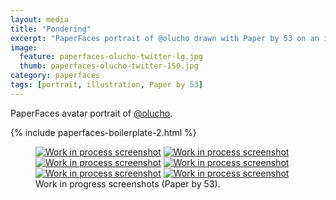 ```yaml
---
layout: media
title: "Pondering"
excerpt: "PaperFaces portrait of @olucho drawn with Paper by 53 on an iPad."
image: 
  feature: paperfaces-olucho-twitter-lg.jpg
  thumb: paperfaces-olucho-twitter-150.jpg
category: paperfaces
tags: [portrait, illustration, Paper by 53]
---
```


PaperFaces avatar portrait of <a href="http://twitter.com/olucho">@olucho</a>.

{% include paperfaces-boilerplate-2.html %}

<figure class="half">
	<a href="{{ site.url }}/images/paperfaces-olucho-process-1-lg.jpg"><img src="{{ site.url }}/images/paperfaces-olucho-process-1-600.jpg" alt="Work in process screenshot"></a>
	<a href="{{ site.url }}/images/paperfaces-olucho-process-2-lg.jpg"><img src="{{ site.url }}/images/paperfaces-olucho-process-2-600.jpg" alt="Work in process screenshot"></a>
	<a href="{{ site.url }}/images/paperfaces-olucho-process-3-lg.jpg"><img src="{{ site.url }}/images/paperfaces-olucho-process-3-600.jpg" alt="Work in process screenshot"></a>
	<a href="{{ site.url }}/images/paperfaces-olucho-process-4-lg.jpg"><img src="{{ site.url }}/images/paperfaces-olucho-process-4-600.jpg" alt="Work in process screenshot"></a>
	<a href="{{ site.url }}/images/paperfaces-olucho-process-5-lg.jpg"><img src="{{ site.url }}/images/paperfaces-olucho-process-5-600.jpg" alt="Work in process screenshot"></a>
	<a href="{{ site.url }}/images/paperfaces-olucho-process-6-lg.jpg"><img src="{{ site.url }}/images/paperfaces-olucho-process-6-600.jpg" alt="Work in process screenshot"></a>
	<figcaption>Work in progress screenshots (Paper by 53).</figcaption>
</figure>